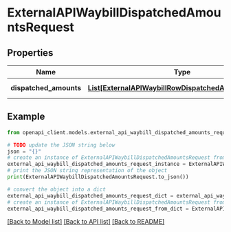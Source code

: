 # ExternalAPIWaybillDispatchedAmountsRequest


## Properties

Name | Type | Description | Notes
------------ | ------------- | ------------- | -------------
**dispatched_amounts** | [**List[ExternalAPIWaybillRowDispatchedAmountRequest]**](ExternalAPIWaybillRowDispatchedAmountRequest.md) | Dispatched amounts | 

## Example

```python
from openapi_client.models.external_api_waybill_dispatched_amounts_request import ExternalAPIWaybillDispatchedAmountsRequest

# TODO update the JSON string below
json = "{}"
# create an instance of ExternalAPIWaybillDispatchedAmountsRequest from a JSON string
external_api_waybill_dispatched_amounts_request_instance = ExternalAPIWaybillDispatchedAmountsRequest.from_json(json)
# print the JSON string representation of the object
print(ExternalAPIWaybillDispatchedAmountsRequest.to_json())

# convert the object into a dict
external_api_waybill_dispatched_amounts_request_dict = external_api_waybill_dispatched_amounts_request_instance.to_dict()
# create an instance of ExternalAPIWaybillDispatchedAmountsRequest from a dict
external_api_waybill_dispatched_amounts_request_from_dict = ExternalAPIWaybillDispatchedAmountsRequest.from_dict(external_api_waybill_dispatched_amounts_request_dict)
```
[[Back to Model list]](../README.md#documentation-for-models) [[Back to API list]](../README.md#documentation-for-api-endpoints) [[Back to README]](../README.md)


